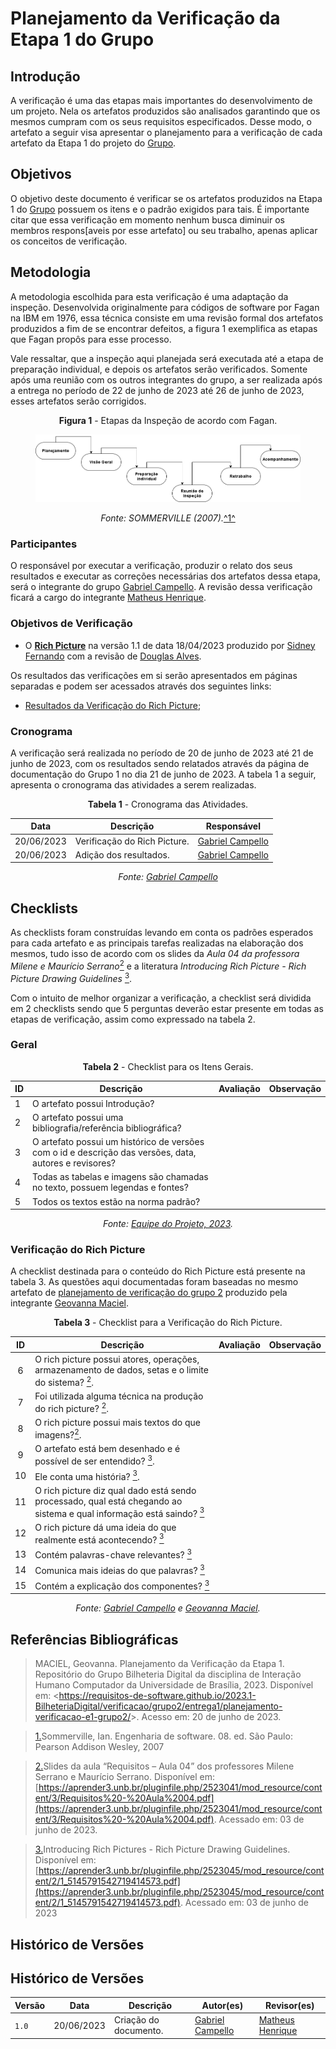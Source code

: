 # Planejamento da Verificação da Etapa 1 do Grupo

## Introdução

A verificação é uma das etapas mais importantes do desenvolvimento de um projeto. Nela os artefatos produzidos são analisados garantindo que os mesmos cumpram com os seus requisitos especificados. Desse modo, o artefato a seguir visa apresentar o planejamento para a verificação de cada artefato da Etapa 1 do projeto do [Grupo](https://github.com/Requisitos-de-Software/2023.1-BilheteriaDigital).

## Objetivos

O objetivo deste documento é verificar se os artefatos produzidos na Etapa 1 do [Grupo](https://github.com/Requisitos-de-Software/2023.1-BilheteriaDigital) possuem os itens e o padrão exigidos para tais. É importante citar que essa verificação em momento nenhum busca diminuir os membros respons[aveis por esse artefato] ou seu trabalho, apenas aplicar os conceitos de verificação.

## Metodologia

 A metodologia escolhida para esta verificação é uma adaptação da inspeção. Desenvolvida originalmente para códigos de software por Fagan na IBM em 1976, essa técnica consiste em uma revisão formal dos artefatos produzidos a fim de se encontrar defeitos, a figura 1 exemplifica as etapas que Fagan propôs para esse processo.

 Vale ressaltar, que a inspeção aqui planejada será executada até a etapa de preparação individual, e depois os artefatos serão verificados. Somente após uma reunião com os outros integrantes do grupo, a ser realizada após a entrega no período de 22 de junho de 2023 até 26 de junho de 2023, esses artefatos serão corrigidos. 

<center>

**Figura 1** - Etapas da Inspeção de acordo com Fagan.

<figure markdown class="usecaseElement">

![inspecao-fagan](../../../assets/verificacao/inspecao-fagan.png)

</figure>

_Fonte: SOMMERVILLE (2007)._<a id="anchor_4" href="#REF4">^1^</a>
</center>

### Participantes

O responsável por executar a verificação, produzir o relato dos seus resultados e executar as correções necessárias dos artefatos dessa etapa, será o integrante do grupo [Gabriel Campello](https://github.com/G16C). A revisão dessa verificação ficará a cargo do integrante [Matheus Henrique](https://github.com/mathonaut).

### Objetivos de Verificação

- O [**Rich Picture**](https://requisitos-de-software.github.io/2023.1-BilheteriaDigital/rastreabilidade/rich_picture/) na versão 1.1 de data 18/04/2023 produzido por [Sidney Fernando](https://github.com/nando3d3) com a revisão de [Douglas Alves](https://github.com/dougAlvs).

Os resultados das verificações em si serão apresentados em páginas separadas e podem ser acessados através dos seguintes links:

- [Resultados da Verificação do Rich Picture]();

### Cronograma

A verificação será realizada no período de 20 de junho de 2023 até 21 de junho de 2023, com os resultados sendo relatados através da página de documentação do Grupo 1 no dia 21 de junho de 2023. A tabela 1 a seguir, apresenta o cronograma das atividades a serem realizadas.

<center>

**Tabela 1** - Cronograma das Atividades.

| Data       | Descrição                                                                                                                   | Responsável                                      |
| ---------- | --------------------------------------------------------------------------------------------------------------------------- | ------------------------------------------------ |
| 20/06/2023 | Verificação do Rich Picture.  | [Gabriel Campello](https://github.com/G16C) |
| 20/06/2023 | Adição dos resultados. | [Gabriel Campello](https://github.com/G16C) |


_Fonte:  [Gabriel Campello](https://github.com/G16C)_

</center>

## Checklists

As checklists foram construídas levando em conta os padrões esperados para cada artefato e as principais tarefas realizadas na elaboração dos mesmos, tudo isso de acordo com os slides da _Aula 04 da professora Milene e Maurício Serrano_<a id=anchor_2 href="#REF2"><sup>2</sup></a> e a literatura _Introducing Rich Picture - Rich Picture Drawing Guidelines_ <a id=anchor_3 href="#REF3"><sup>3</sup></a>.

Com o intuito de melhor organizar a verificação, a checklist será dividida em 2 checklists sendo que 5 perguntas deverão estar presente em todas as etapas de verificação, assim como expressado na tabela 2. 

### Geral

<center>

**Tabela 2** - Checklist para os Itens Gerais.

| ID  | Descrição | Avaliação | Observação |
| --- | ------------------------------------------------------------------------------------------------------ | --------- | ----------- |
| 1   | O artefato possui Introdução?                                                                          |           |
| 2   | O artefato possui uma bibliografia/referência bibliográfica?                                           |           |
| 3   | O artefato possui um histórico de versões com o id e descrição das versões, data, autores e revisores? |           |
| 4   | Todas as tabelas e imagens são chamadas no texto, possuem legendas e fontes?                           |           |
| 5   | Todos os textos estão na norma padrão?                                                                 |           |

_Fonte: [Equipe do Projeto, 2023](https://requisitos-de-software.github.io/2023.1-BilheteriaDigital/#contribuidores)._

</center>

### Verificação do Rich Picture

A checklist destinada para o conteúdo do Rich Picture está presente na tabela 3. As questões aqui documentadas foram baseadas no mesmo artefato de [planejamento de verificação do grupo 2](https://requisitos-de-software.github.io/2023.1-BilheteriaDigital/verificacao/grupo2/entrega1/planejamento-verificacao-e1-grupo2/) produzido pela integrante [Geovanna Maciel](https://github.com/manuziny).

<center>

**Tabela 3** - Checklist para a Verificação do Rich Picture.

| ID  | Descrição     | Avaliação |  Observação |
| :---: | --------------------------------------------------------------------------------------------------------------- | :---------: | ------------ |
| 6 | O rich picture possui atores, operações, armazenamento de dados, setas e o limite do sistema? <a id=anchor_2 href="#REF2"><sup>2</sup></a>. | | |
| 7 | Foi utilizada alguma técnica na produção do rich picture? <a id=anchor_2 href="#REF2"><sup>2</sup></a>.| | |
| 8 | O rich picture possui mais textos do que imagens?<a id=anchor_2 href="#REF2"><sup>2</sup></a>. | | |
| 9 | O artefato está bem desenhado e é possível de ser entendido? <a id=anchor_3 href="#REF3"><sup>3</sup></a>. | | |
| 10 | Ele conta uma história?  <a id=anchor_3 href="#REF3"><sup>3</sup></a>.</a> | | |
| 11 | O rich picture diz qual dado está sendo processado, qual está chegando ao sistema e qual informação está saindo?  <a id=anchor_3 href="#REF3"><sup>3</sup></a> | | |
| 12 | O rich picture dá uma ideia do que realmente está acontecendo?  <a id=anchor_3 href="#REF3"><sup>3</sup></a>| | |
| 13 | Contém palavras-chave relevantes? <a id=anchor_3 href="#REF3"><sup>3</sup></a>| | |
| 14 | Comunica mais ideias do que palavras?  <a id=anchor_3 href="#REF3"><sup>3</sup></a>| | |
| 15 | Contém a explicação dos componentes?  <a id=anchor_3 href="#REF3"><sup>3</sup></a> | | |

_Fonte: [Gabriel Campello](https://github.com/G16C) e [Geovanna Maciel](https://github.com/manuziny)._

</center>


## Referências Bibliográficas

> MACIEL, Geovanna. Planejamento da Verificação da Etapa 1. Repositório do Grupo Bilheteria Digital da disciplina de Interação Humano Computador da Universidade de Brasília, 2023. Disponível em: <<https://requisitos-de-software.github.io/2023.1-BilheteriaDigital/verificacao/grupo2/entrega1/planejamento-verificacao-e1-grupo2/>>. Acesso em: 20 de junho de 2023.

> <a id="REF1" href="#anchor_1">1.</a>Sommerville, Ian. Engenharia de software. 08. ed. São Paulo: Pearson Addison Wesley, 2007

> <a id="REF2" href="#anchor_2">2.</a>Slides da aula “Requisitos – Aula 04” dos professores Milene Serrano e Maurício Serrano. Disponível em: [https://aprender3.unb.br/pluginfile.php/2523041/mod_resource/content/3/Requisitos%20-%20Aula%2004.pdf](https://aprender3.unb.br/pluginfile.php/2523041/mod_resource/content/3/Requisitos%20-%20Aula%2004.pdf). Acessado em: 03 de junho de 2023.

> <a id="REF3" href="#anchor_3">3.</a>Introducing Rich Pictures - Rich Picture Drawing Guidelines. Disponível em: [https://aprender3.unb.br/pluginfile.php/2523045/mod_resource/content/2/1_5145791542719414573.pdf](https://aprender3.unb.br/pluginfile.php/2523045/mod_resource/content/2/1_5145791542719414573.pdf). Acessado em: 03 de junho de 2023

## Histórico de Versões

## Histórico de Versões

| Versão | Data       | Descrição                                          | Autor(es)                                        | Revisor(es)                                    |
| ------ | ---------- | -------------------------------------------------- | ------------------------------------------------ | ---------------------------------------------- |
| `1.0`  | 20/06/2023 | Criação do documento.  | [Gabriel Campello](https://github.com/G16C)| [Matheus Henrique](https://github.com/mathonaut) |